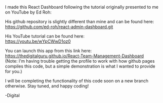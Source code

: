 I made this React Dashboard following the tutorial originally presented to me on YouTube by Ed Roh: 

His github repository is slightly different than mine and can be found here: <br />
https://github.com/ed-roh/react-admin-dashboard.git


His YouTube tutorial can be found here: <br />
https://youtu.be/wYpCWwD1oz0


You can launch this app from this link here: <br />
https://thedigitalguru.github.io/React-Team-Management-Dashboard <br />
(Note: I'm having trouble getting the profile to work with how github pages compiles this code, but a simple demonstration is what I wanted to provide for you.)

I will be completing the functionality of this code soon on a new branch otherwise. 
Stay tuned, and happy coding! 

-Digital
